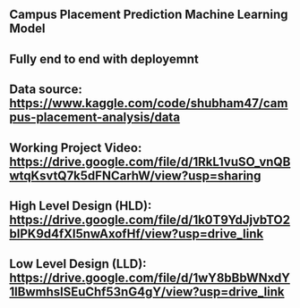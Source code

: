 ## Campus Placement Prediction Machine Learning Model
## Fully end to end with deployemnt
## Data source: https://www.kaggle.com/code/shubham47/campus-placement-analysis/data
## Working Project Video: https://drive.google.com/file/d/1RkL1vuSO_vnQBwtqKsvtQ7k5dFNCarhW/view?usp=sharing
## High Level Design (HLD): https://drive.google.com/file/d/1k0T9YdJjvbTO2blPK9d4fXI5nwAxofHf/view?usp=drive_link
## Low Level Design (LLD): https://drive.google.com/file/d/1wY8bBbWNxdY1lBwmhslSEuChf53nG4gY/view?usp=drive_link
